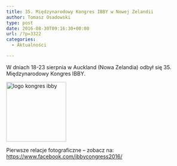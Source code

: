 ```yaml
---
title: 35. Międzynarodowy Kongres IBBY w Nowej Zelandii
author: Tomasz Osadowski
type: post
date: 2016-08-30T09:16:30+00:00
url: /?p=3322
categories:
  - Aktualności

---
```

W dniach 18-23 sierpnia w Auckland (Nowa Zelandia) odbył się 35. Międzynarodowy Kongres IBBY.<!--more-->

<img class="alignnone size-full wp-image-3323" src="http://www.ibby.pl/wp-content/uploads/2016/08/logo-kongres-ibby.png" alt="logo kongres ibby" width="160" height="160" srcset="http://www.ibby.pl/wp-content/uploads/2016/08/logo-kongres-ibby.png 160w, http://www.ibby.pl/wp-content/uploads/2016/08/logo-kongres-ibby-100x100.png 100w" sizes="(max-width: 160px) 100vw, 160px" />

Pierwsze relacje fotograficzne &#8211; zobacz na: <https://www.facebook.com/ibbycongress2016/>

